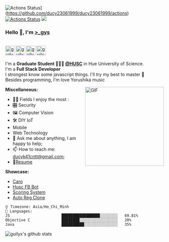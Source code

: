 ![Actions Status](https://github.com/ducy23061999/ducy23061999/workflows/wakatime-stats/badge.svg)](https://github.com/ducy23061999/ducy23061999/actions)
[![Actions Status](https://github.com/ducy23061999/ducy23061999/workflows/update-gh-activity/badge.svg)](https://github.com/ducy23061999/ducy23061999/actions)
![](https://visitor-badge.glitch.me/badge?page_id=ducy23061999)

### Hello 👋, I'm [>_gys](https://www.facebook.com/Tranducy1999/) 

<br/>
<a href="https://www.linkedin.com/in/tranducy/">
  <img align="left" alt="guilyx's LinkdeIN" width="30px" src="https://image.flaticon.com/icons/svg/2111/2111465.svg" />
</a>
<a href="https://www.facebook.com/Tranducy1999/">
  <img align="left" alt="guilyx's Facebook" width="30px" src="https://image.flaticon.com/icons/svg/2111/2111342.svg" />
</a>
<a href="https://www.instagram.com/gremanyy/">
  <img align="left" alt="guilyx's Instagram" width="30px" src="https://image.flaticon.com/icons/svg/2111/2111421.svg" />
</a>
<a href="#">
  <img align="left" alt="guilyx's Codingames" width="30px" src="https://image.flaticon.com/icons/svg/2010/2010522.svg" />
</a> <br /> <br />

I'm a **Graduate Student 👨🏽‍💼 [@HUSC](http://husc.hueuni.edu.vn/)** in Hue University of Science. <br />
I'm a **Full Stack Developer**  <br />
I strongest know some javascript things. I'll try my best to master 📢  <br />
Besides programming, I'm love Yorushika music <br />

  <img align="right" alt="GIF" src="https://c.tenor.com/kFNtXOJGyooAAAAC/azura-bonk-azura.gif" width="250px"/>
  
**Miscellaneous:**

  - 🤹🏽 Fields I enjoy the most : 
  - 🎛 Security
  - 🖼 Computer Vision
  - 🛠 DIY IoT
  - Mobile
  - Web Technology
  - 💬 Ask me about anything, I am happy to help;
  - 📫 How to reach me: <ducyk41cntt@gmail.com>;
  - 📝[Resume](https://www.linkedin.com/in/tranducy/)

**Showcase:**
- [Caro](https://www.youtube.com/watch?v=GKCaw_Bp7lo)
- [Husc FB Bot](https://www.youtube.com/watch?v=eDa8BSe_z6Q)
- [Scoring System](https://www.youtube.com/watch?v=2nG2I4Gb7Q4)
- [Auto Reg Clone](https://www.youtube.com/watch?v=eREeYYYlGGQ)

```text
⌚︎ Timezone: Asia/Ho_Chi_Minh
💬 Languages: 
JS                       █████████████████░░░░░░░░   69.81% 
Objective C              ████████░░░░░░░░░░░░░░░░░   20% 
Java                     ██████████░░░░░░░░░░░░░░░   35% 
```


![guilyx's github stats](https://github-readme-stats.vercel.app/api?username=gys&show_icons=true&hide_border=true)
